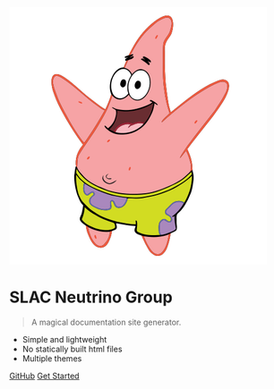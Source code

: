 <!-- _coverpage.md -->

![logo](_media/Patrick_Star.svg)

# SLAC Neutrino Group

> A magical documentation site generator.

- Simple and lightweight
- No statically built html files
- Multiple themes

[GitHub](https://github.com/drinkingkazu/nuslac/)
[Get Started](#Test)